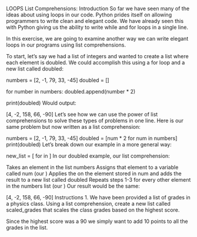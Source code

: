 LOOPS
List Comprehensions: Introduction
So far we have seen many of the ideas about using loops in our code. Python prides itself on allowing programmers to write clean and elegant code. We have already seen this with Python giving us the ability to write while and for loops in a single line.

In this exercise, we are going to examine another way we can write elegant loops in our programs using list comprehensions.

To start, let’s say we had a list of integers and wanted to create a list where each element is doubled. We could accomplish this using a for loop and a new list called doubled:

numbers = [2, -1, 79, 33, -45]
doubled = []

for number in numbers:
  doubled.append(number * 2)

print(doubled)
Would output:

[4, -2, 158, 66, -90]
Let’s see how we can use the power of list comprehensions to solve these types of problems in one line. Here is our same problem but now written as a list comprehension:

numbers = [2, -1, 79, 33, -45]
doubled = [num * 2 for num in numbers]
print(doubled)
Let’s break down our example in a more general way:

new_list = [<expression> for <element> in <collection>]
In our doubled example, our list comprehension:

Takes an element in the list numbers
Assigns that element to a variable called num (our <element>)
Applies the <expression> on the element stored in num and adds the result to a new list called doubled
Repeats steps 1-3 for every other element in the numbers list (our <collection>)
Our result would be the same:

[4, -2, 158, 66, -90]
Instructions
1.
We have been provided a list of grades in a physics class. Using a list comprehension, create a new list called scaled_grades that scales the class grades based on the highest score.

Since the highest score was a 90 we simply want to add 10 points to all the grades in the list.
